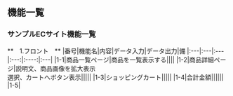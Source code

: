 ## 機能一覧
### サンプルECサイト機能一覧
**　1.フロント　**
|番号|機能名|内容|データ入力|データ出力|備
|:---|:---|:---|:---:|:----:|:---|
|1-1|商品一覧ページ|商品を一覧表示する||||
|1-2|商品詳細ページ|説明文、商品画像を拡大表示<br>選択、カートへボタン表示|||||
|1-3|ショッピングカート|||||
|1-4|合計金額||||||
|1-5|
